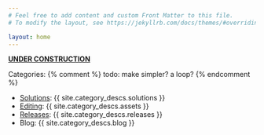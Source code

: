 ```yaml
---
# Feel free to add content and custom Front Matter to this file.
# To modify the layout, see https://jekyllrb.com/docs/themes/#overriding-theme-defaults

layout: home
---
```


[**UNDER CONSTRUCTION**](/about)

Categories:
{% comment %}
    todo: make simpler? a loop?
{% endcomment %}
- [Solutions](/category/solutions): {{ site.category_descs.solutions }}
- [Editing](/category/editing): {{ site.category_descs.assets }}
- [Releases](/category/releases): {{ site.category_descs.releases }}
- Blog: {{ site.category_descs.blog }}
